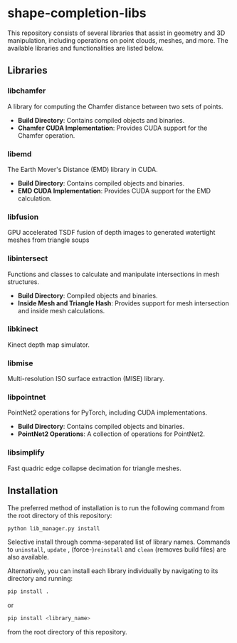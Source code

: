 # shape-completion-libs

This repository consists of several libraries that assist in geometry and 3D manipulation, including operations on point
clouds, meshes, and more. The available libraries and functionalities are listed below.

## Libraries

### libchamfer

A library for computing the Chamfer distance between two sets of points.

- **Build Directory**: Contains compiled objects and binaries.
- **Chamfer CUDA Implementation**: Provides CUDA support for the Chamfer operation.

### libemd

The Earth Mover's Distance (EMD) library in CUDA.

- **Build Directory**: Contains compiled objects and binaries.
- **EMD CUDA Implementation**: Provides CUDA support for the EMD calculation.

### libfusion

GPU accelerated TSDF fusion of depth images to generated watertight meshes from triangle soups

### libintersect

Functions and classes to calculate and manipulate intersections in mesh structures.

- **Build Directory**: Compiled objects and binaries.
- **Inside Mesh and Triangle Hash**: Provides support for mesh intersection and inside mesh calculations.

### libkinect

Kinect depth map simulator.

### libmise

Multi-resolution ISO surface extraction (MISE) library.

### libpointnet

PointNet2 operations for PyTorch, including CUDA implementations.

- **Build Directory**: Contains compiled objects and binaries.
- **PointNet2 Operations**: A collection of operations for PointNet2.

### libsimplify

Fast quadric edge collapse decimation for triangle meshes.

## Installation

The preferred method of installation is to run the following command from the root directory of this repository:

```bash
python lib_manager.py install
```

Selective install through comma-separated list of library names. Commands to `uninstall`, `update`
, (force-)`reinstall` and `clean` (removes build files) are also available.

Alternatively, you can install each library individually by navigating to its directory and running:

```bash
pip install .
```

or

```bash
pip install <library_name>
```

from the root directory of this repository.
